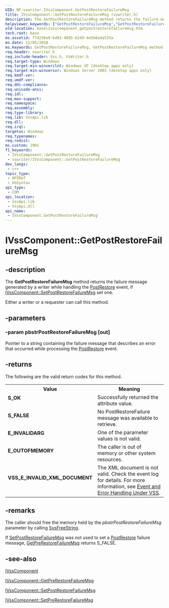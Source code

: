 ```yaml
---
UID: NF:vswriter.IVssComponent.GetPostRestoreFailureMsg
title: IVssComponent::GetPostRestoreFailureMsg (vswriter.h)
description: The GetPostRestoreFailureMsg method returns the failure message generated by a writer while handling the PostRestore event, if IVssComponent::SetPostRestoreFailureMsg set one.
helpviewer_keywords: ["GetPostRestoreFailureMsg","GetPostRestoreFailureMsg method [VSS]","GetPostRestoreFailureMsg method [VSS]","IVssComponent interface","IVssComponent interface [VSS]","GetPostRestoreFailureMsg method","IVssComponent.GetPostRestoreFailureMsg","IVssComponent::GetPostRestoreFailureMsg","_win32_ivsscomponent_getpostrestorefailuremsg","base.ivsscomponent_getpostrestorefailuremsg","vswriter/IVssComponent::GetPostRestoreFailureMsg"]
old-location: base\ivsscomponent_getpostrestorefailuremsg.htm
tech.root: base
ms.assetid: f7d236e9-bd83-4685-b249-4e5b8ada535a
ms.date: 12/05/2018
ms.keywords: GetPostRestoreFailureMsg, GetPostRestoreFailureMsg method [VSS], GetPostRestoreFailureMsg method [VSS],IVssComponent interface, IVssComponent interface [VSS],GetPostRestoreFailureMsg method, IVssComponent.GetPostRestoreFailureMsg, IVssComponent::GetPostRestoreFailureMsg, _win32_ivsscomponent_getpostrestorefailuremsg, base.ivsscomponent_getpostrestorefailuremsg, vswriter/IVssComponent::GetPostRestoreFailureMsg
req.header: vswriter.h
req.include-header: Vss.h, VsWriter.h
req.target-type: Windows
req.target-min-winverclnt: Windows XP [desktop apps only]
req.target-min-winversvr: Windows Server 2003 [desktop apps only]
req.kmdf-ver: 
req.umdf-ver: 
req.ddi-compliance: 
req.unicode-ansi: 
req.idl: 
req.max-support: 
req.namespace: 
req.assembly: 
req.type-library: 
req.lib: VssApi.lib
req.dll: 
req.irql: 
targetos: Windows
req.typenames: 
req.redist: 
ms.custom: 19H1
f1_keywords:
 - IVssComponent::GetPostRestoreFailureMsg
 - vswriter/IVssComponent::GetPostRestoreFailureMsg
dev_langs:
 - c++
topic_type:
 - APIRef
 - kbSyntax
api_type:
 - COM
api_location:
 - VssApi.lib
 - VssApi.dll
api_name:
 - IVssComponent.GetPostRestoreFailureMsg
---
```


# IVssComponent::GetPostRestoreFailureMsg


## -description

The 
<b>GetPostRestoreFailureMsg</b> method returns the failure message generated by a writer while handling the 
<a href="https://docs.microsoft.com/windows/desktop/api/vsbackup/nf-vsbackup-ivssbackupcomponents-postrestore">PostRestore</a> event, if 
<a href="https://docs.microsoft.com/windows/desktop/api/vswriter/nf-vswriter-ivsscomponent-setpostrestorefailuremsg">IVssComponent::SetPostRestoreFailureMsg</a> set one.

Either a writer or a requester can call this method.

## -parameters

### -param pbstrPostRestoreFailureMsg [out]

Pointer to a string containing the failure message that describes an error that occurred while processing the 
<a href="https://docs.microsoft.com/windows/desktop/api/vsbackup/nf-vsbackup-ivssbackupcomponents-postrestore">PostRestore</a> event.

## -returns

The following are the valid return codes for this method.

<table>
<tr>
<th>Value</th>
<th>Meaning</th>
</tr>
<tr>
<td width="40%">
<dl>
<dt><b>S_OK</b></dt>
</dl>
</td>
<td width="60%">
Successfully returned the attribute value.

</td>
</tr>
<tr>
<td width="40%">
<dl>
<dt><b>S_FALSE</b></dt>
</dl>
</td>
<td width="60%">
No PostRestoreFailure message was available to retrieve.

</td>
</tr>
<tr>
<td width="40%">
<dl>
<dt><b>E_INVALIDARG</b></dt>
</dl>
</td>
<td width="60%">
One of the parameter values is not valid.

</td>
</tr>
<tr>
<td width="40%">
<dl>
<dt><b>E_OUTOFMEMORY</b></dt>
</dl>
</td>
<td width="60%">
The caller is out of memory or other system resources.

</td>
</tr>
<tr>
<td width="40%">
<dl>
<dt><b>VSS_E_INVALID_XML_DOCUMENT</b></dt>
</dl>
</td>
<td width="60%">
The XML document is not valid. Check the event log for details. For more information, see 
<a href="https://docs.microsoft.com/windows/desktop/VSS/event-and-error-handling-under-vss">Event and Error Handling Under VSS</a>.

</td>
</tr>
</table>

## -remarks

The caller should free the memory held by the <i>pbstrPostRestoreFailureMsg</i> parameter by calling <a href="https://docs.microsoft.com/previous-versions/windows/desktop/api/oleauto/nf-oleauto-sysfreestring">SysFreeString</a>.

If 
<a href="https://docs.microsoft.com/windows/desktop/api/vswriter/nf-vswriter-ivsscomponent-setpostrestorefailuremsg">SetPostRestoreFailureMsg</a> was not used to set a 
<a href="https://docs.microsoft.com/windows/desktop/api/vsbackup/nf-vsbackup-ivssbackupcomponents-postrestore">PostRestore</a> failure message, 
<a href="https://docs.microsoft.com/windows/desktop/api/vswriter/nf-vswriter-ivsscomponent-getprerestorefailuremsg">GetPreRestoreFailureMsg</a> returns S_FALSE.

## -see-also

<a href="https://docs.microsoft.com/windows/desktop/api/vswriter/nl-vswriter-ivsscomponent">IVssComponent</a>



<a href="https://docs.microsoft.com/windows/desktop/api/vswriter/nf-vswriter-ivsscomponent-getprerestorefailuremsg">IVssComponent::GetPreRestoreFailureMsg</a>



<a href="https://docs.microsoft.com/windows/desktop/api/vswriter/nf-vswriter-ivsscomponent-setpostrestorefailuremsg">IVssComponent::SetPostRestoreFailureMsg</a>



<a href="https://docs.microsoft.com/windows/desktop/api/vswriter/nf-vswriter-ivsscomponent-setprerestorefailuremsg">IVssComponent::SetPreRestoreFailureMsg</a>


